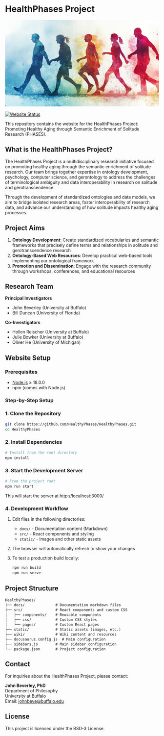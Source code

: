 # HealthPhases Project

![HealthPhases Banner](./static/img/healthyphases-banner.png)

[![Website Status](https://img.shields.io/website?url=https%3A%2F%2Fhealthyphases.org&label=website&style=flat-square&logo=docusaurus)](https://healthyphases.org)

This repository contains the website for the HealthPhases Project: Promoting Healthy Aging through Semantic Enrichment of Solitude Research (PHASES).

## What is the HealthPhases Project?

The HealthPhases Project is a multidisciplinary research initiative focused on promoting healthy aging through the semantic enrichment of solitude research. Our team brings together expertise in ontology development, psychology, computer science, and gerontology to address the challenges of terminological ambiguity and data interoperability in research on solitude and gerotranscendence.

Through the development of standardized ontologies and data models, we aim to bridge isolated research areas, foster interoperability of research data, and advance our understanding of how solitude impacts healthy aging processes.

## Project Aims

1. **Ontology Development**: Create standardized vocabularies and semantic frameworks that precisely define terms and relationships in solitude and gerotranscendence research
2. **Ontology-Based Web Resources**: Develop practical web-based tools implementing our ontological framework
3. **Promotion and Dissemination**: Engage with the research community through workshops, conferences, and educational resources

## Research Team

**Principal Investigators**
- John Beverley (University at Buffalo)
- Bill Duncan (University of Florida)

**Co-Investigators**
- Hollen Reischer (University at Buffalo)
- Julie Bowker (University at Buffalo)
- Oliver He (University of Michigan)

## Website Setup

### Prerequisites

- [Node.js](https://nodejs.org/) ≥ 18.0.0
- npm (comes with Node.js)

### Step-by-Step Setup

### 1. Clone the Repository

```bash
git clone https://github.com/HealthyPhases/HealthyPhases.git
cd HealthyPhases
```

### 2. Install Dependencies

```bash
# Install from the root directory
npm install
```

### 3. Start the Development Server

```bash
# From the project root
npm run start
```

This will start the server at http://localhost:3000/

### 4. Development Workflow

1. Edit files in the following directories:
   - `docs/` - Documentation content (Markdown)
   - `src/` - React components and styling
   - `static/` - Images and other static assets

2. The browser will automatically refresh to show your changes

3. To test a production build locally:
   ```bash
   npm run build
   npm run serve
   ```

## Project Structure

```
HealthyPhases/
├── docs/              # Documentation markdown files
├── src/               # React components and custom CSS
│   ├── components/    # Reusable components
│   ├── css/           # Custom CSS styles
│   └── pages/         # Custom React pages
├── static/            # Static assets (images, etc.)
├── wiki/              # Wiki content and resources
├── docusaurus.config.js  # Main configuration
├── sidebars.js        # Main sidebar configuration
└── package.json       # Project configuration
```

## Contact

For inquiries about the HealthPhases Project, please contact:

**John Beverley, PhD**  
Department of Philosophy  
University at Buffalo  
Email: johnbeve@buffalo.edu 

## License

This project is licensed under the BSD-3 License.
